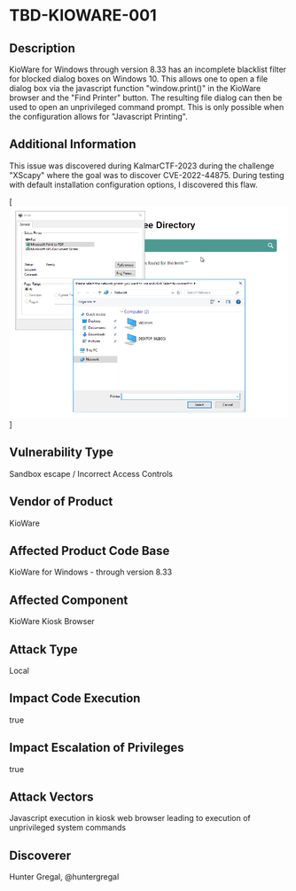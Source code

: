# TBD-KIOWARE-001

## Description
KioWare for Windows through version 8.33 has an incomplete blacklist filter for blocked dialog boxes on Windows 10. This allows one to open a file dialog box via the javascript function "window.print()" in the KioWare browser and the "Find Printer" button. The resulting file dialog can then be used to open an unprivileged command prompt. This is only possible when the configuration allows for "Javascript Printing".

## Additional Information
This issue was discovered during KalmarCTF-2023 during the challenge "XScapy" where the goal was to discover CVE-2022-44875. During testing with default installation configuration options, I discovered this flaw.

[![File Dialog](./image1.png)]

## Vulnerability Type
Sandbox escape / Incorrect Access Controls

## Vendor of Product
KioWare

## Affected Product Code Base
KioWare for Windows - through version 8.33

## Affected Component
KioWare Kiosk Browser

## Attack Type
Local

## Impact Code Execution
true

## Impact Escalation of Privileges
true

## Attack Vectors
Javascript execution in kiosk web browser leading to execution of unprivileged system commands

## Discoverer
Hunter Gregal, @huntergregal
